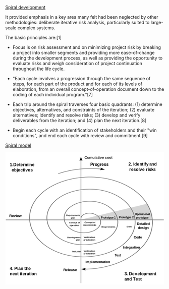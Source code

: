 [Spiral development](https://en.wikipedia.org/wiki/Software_development_process#Spiral_development)


It provided emphasis in a key area many felt had been neglected by other methodologies: deliberate iterative risk analysis, particularly suited to large-scale complex systems.

The basic principles are:[1]


* Focus is on risk assessment and on minimizing project risk by breaking a project into smaller segments and providing more ease-of-change during the development process, as well as providing the opportunity to evaluate risks and weigh consideration of project continuation throughout the life cycle.

* "Each cycle involves a progression through the same sequence of steps, for each part of the product and for each of its levels of elaboration, from an overall concept-of-operation document down to the coding of each individual program."[7]

* Each trip around the spiral traverses four basic quadrants: (1) determine objectives, alternatives, and constraints of the iteration; (2) evaluate alternatives; Identify and resolve risks; (3) develop and verify deliverables from the iteration; and (4) plan the next iteration.[8]

* Begin each cycle with an identification of stakeholders and their "win conditions", and end each cycle with review and commitment.[9]



[Spiral model](https://en.wikipedia.org/wiki/Spiral_model)

![Spiral model](./images/Spiral_model_(Boehm,_1988).png)